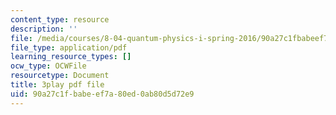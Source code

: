 ```yaml
---
content_type: resource
description: ''
file: /media/courses/8-04-quantum-physics-i-spring-2016/90a27c1fbabeef7a80ed0ab80d5d72e9_vnyxYtj0mfE.pdf
file_type: application/pdf
learning_resource_types: []
ocw_type: OCWFile
resourcetype: Document
title: 3play pdf file
uid: 90a27c1f-babe-ef7a-80ed-0ab80d5d72e9
---
```

